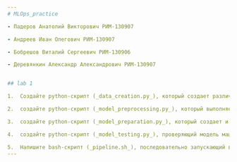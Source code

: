 ```yaml
---
# MLOps_practice

- Падеров Анатолий Викторович РИМ-130907

- Андреев Иван Олегович РИМ-130907

- Бобрешов Виталий Сергеевич РИМ-130906

- Деревянкин Александр Александрович РИМ-130907


## lab 1

1.	Создайте python-скрипт (_data_creation.py_), который создает различные наборы данных, описывающие некий процесс (например, изменение дневной температуры). Таких наборов должно быть несколько, в некоторые данные можно включить аномалии или шумы. Можно взять готовый датасет, и выкачать его из интернета. Часть наборов данных должны быть сохранены в папке “train”, другая часть в папке “test”.

2.	создайте python-скрипт (_model_preprocessing.py_), который выполняет предобработку данных, например, с помощью sklearn.preprocessing.StandardScaler.

3.	создайте python-скрипт (_model_preparation.py_), который создает и обучает модель машинного обучения на построенных данных из папки “train”.

4.	создайте python-скрипт (_model_testing.py_), проверяющий модель машинного обучения на построенных данных из папки “test”.

5.	Напишите bash-скрипт (_pipeline.sh_), последовательно запускающий все python-скрипты.
---
```

